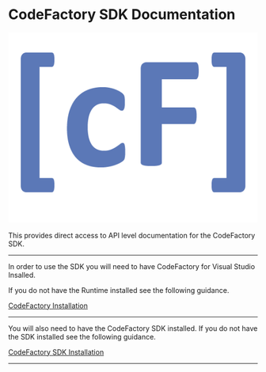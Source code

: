 # CodeFactory SDK Documentation
![](../images/CodeFactoryLogoLarge.png)

This provides direct access to API level documentation for the CodeFactory SDK. 
___
In order to use the SDK you will need to have CodeFactory for Visual Studio Insalled.

If you do not have the Runtime installed see the following guidance.

[CodeFactory Installation](../guidance/howto/Install/CodeFactoryForVisualStudio.md)
___
You will also need to have the CodeFactory SDK installed. 
If you do not have the SDK installed see the following guidance.

[CodeFactory SDK Installation](../guidance/howto/Install/CodeFactorySDK.md)
___
